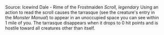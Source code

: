 Source: Icewind Dale - Rime of the Frostmaiden
*Scroll, legendary*
Using an action to read the scroll causes the tarrasque (see the creature's entry in the *Monster Manual*) to appear in an unoccupied space you can see within 1 mile of you. The tarrasque disappears when it drops to 0 hit points and is hostile toward all creatures other than itself.
